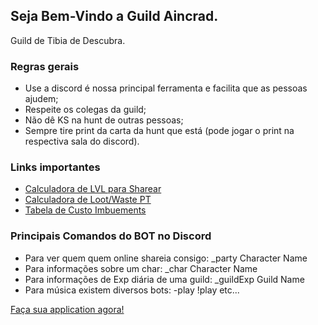 ## Seja Bem-Vindo a Guild Aincrad.

Guild de Tibia de Descubra. 

### Regras gerais 

- Use a discord é nossa principal ferramenta e facilita que as pessoas ajudem;
- Respeite os colegas da guild;
- Não dê KS na hunt de outras pessoas;
- Sempre tire print da carta da hunt que está (pode jogar o print na respectiva sala do discord).

### Links importantes

- [Calculadora de LVL para Sharear](https://www.tibiabr.com/calculadora-de-experiencia-party/)
- [Calculadora de Loot/Waste PT](http://lootdotibia.kinghost.net/)
- [Tabela de Custo Imbuements](https://docs.google.com/spreadsheets/d/19l_zR-qVqQ-t2O93OtamFgnLraZOSFZOgumkZkc_GuA/edit?usp=sharing)

### Principais Comandos do BOT no Discord

- Para ver quem quem online shareia consigo: _party Character Name
- Para informações sobre um char: _char Character Name
- Para informações de Exp diária de uma guild: _guildExp Guild Name
- Para música existem diversos bots: -play !play etc...

[Faça sua application agora!](https://www.tibia.com/community/?subtopic=guilds&page=view&GuildName=Aincrad)
